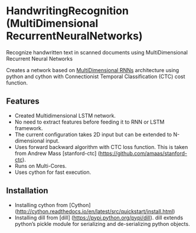 # HandwritingRecognition (MultiDimensional RecurrentNeuralNetworks)
Recognize handwritten text in scanned documents using MultiDimensional Recurrent Neural Networks

Creates a network based on [MultiDimensional RNNs](http://people.idsia.ch/~juergen/nips2009.pdf) architecture using python and cython with Connectionist Temporal Classification (CTC) cost function.

## Features
* Created Multidimensional LSTM network.
* No need to extract features before feeding it to RNN or LSTM framework.
* The current configuration takes 2D input but can be extended to N-dimensional input.
* Uses forward backward algorithm with CTC loss function. This is taken from Andrew Mass [stanford-ctc] (https://github.com/amaas/stanford-ctc).
* Runs on Multi-Cores.
* Uses cython for fast execution.

## Installation
* Installing cython from [Cython] (http://cython.readthedocs.io/en/latest/src/quickstart/install.html)
* Installing dill from [dill] (https://pypi.python.org/pypi/dill). dill extends python’s pickle module for serializing and de-serializing python objects.
